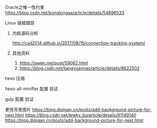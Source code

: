 Oracle之唯一性约束
    https://blog.csdn.net/konglongaa/article/details/54896533

Linux 链接跟踪

1. 内核源码分析

   <http://cxd2014.github.io/2017/08/15/connection-tracking-system/>

2. 其他资料

   1. <https://awen.me/post/59062.html>
   2. <https://blog.csdn.net/liangyuannao/article/details/8622502>


hexo 压缩

hexo-all-minifier
配置
验证

gulp
配置
验证

更改背景图片
https://blog.diqigan.cn/posts/add-background-picture-for-next.html
https://blog.csdn.net/lewky_liu/article/details/81149140
https://blog.diqigan.cn/posts/add-background-picture-for-next.html
